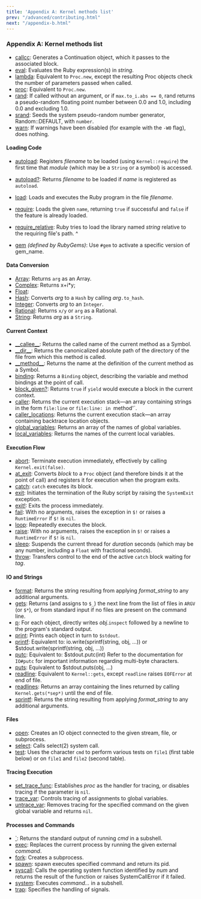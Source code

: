```yaml
---
title: 'Appendix A: Kernel methods list'
prev: "/advanced/contributing.html"
next: "/appendix-b.html"
---
```


### Appendix A: Kernel methods list[](#appendix-a-kernel-methods-list)



* <a href='https://ruby-doc.org/core-2.5.0/Kernel.html#method-i-callcc'
  class='ruby-doc remote' target='_blank'>callcc</a>\: Generates a
  Continuation object, which it passes to the associated block.
* <a href='https://ruby-doc.org/core-2.5.0/Kernel.html#method-i-eval'
  class='ruby-doc remote' target='_blank'>eval</a>\: Evaluates the Ruby
  expression(s) in *string*.
* <a href='https://ruby-doc.org/core-2.5.0/Kernel.html#method-i-lambda'
  class='ruby-doc remote' target='_blank'>lambda</a>\: Equivalent to
  `Proc.new`, except the resulting Proc objects check the number of
  parameters passed when called.
* <a href='https://ruby-doc.org/core-2.5.0/Kernel.html#method-i-proc'
  class='ruby-doc remote' target='_blank'>proc</a>\: Equivalent to
  `Proc.new`.
* <a href='https://ruby-doc.org/core-2.5.0/Kernel.html#method-i-rand'
  class='ruby-doc remote' target='_blank'>rand</a>\: If called without
  an argument, or if `max.to_i.abs == 0`, rand returns a pseudo-random
  floating point number between 0.0 and 1.0, including 0.0 and excluding
  1.0.
* <a href='https://ruby-doc.org/core-2.5.0/Kernel.html#method-i-srand'
  class='ruby-doc remote' target='_blank'>srand</a>\: Seeds the system
  pseudo-random number generator, Random::DEFAULT, with `number`.
* <a href='https://ruby-doc.org/core-2.5.0/Kernel.html#method-i-warn'
  class='ruby-doc remote' target='_blank'>warn</a>\: If warnings have
  been disabled (for example with the `-W0` flag), does nothing.

#### Loading Code[](#loading-code)

* <a
  href='https://ruby-doc.org/core-2.5.0/Kernel.html#method-i-autoload'
  class='ruby-doc remote' target='_blank'>autoload</a>\: Registers
  *filename* to be loaded (using `Kernel::require`) the first time that
  *module* (which may be a `String` or a symbol) is accessed.
* <a
  href='https://ruby-doc.org/core-2.5.0/Kernel.html#method-i-autoload-3F'
  class='ruby-doc remote' target='_blank'>autoload?</a>\: Returns
  *filename* to be loaded if *name* is registered as `autoload`.
* <a href='https://ruby-doc.org/core-2.5.0/Kernel.html#method-i-load'
  class='ruby-doc remote' target='_blank'>load</a>\: Loads and executes
  the Ruby program in the file *filename*.
* <a href='https://ruby-doc.org/core-2.5.0/Kernel.html#method-i-require'
  class='ruby-doc remote' target='_blank'>require</a>\: Loads the given
  `name`, returning `true` if successful and `false` if the feature is
  already loaded.
* <a
  href='https://ruby-doc.org/core-2.5.0/Kernel.html#method-i-require_relative'
  class='ruby-doc remote' target='_blank'>require\_relative</a>\: Ruby
  tries to load the library named *string* relative to the requiring
  file's path.
^

* <a
  href='https://ruby-doc.org/stdlib-2.5.0/libdoc/rubygems/rdoc/Kernel.html#method-i-gem'
  class='ruby-doc remote' target='_blank'>gem</a> *(defined by
  RubyGems)*\: Use `#gem` to activate a specific version of gem\_name.

#### Data Conversion[](#data-conversion)

* <a href='https://ruby-doc.org/core-2.5.0/Kernel.html#method-i-Array'
  class='ruby-doc remote' target='_blank'>Array</a>\: Returns `arg` as
  an Array.
* <a href='https://ruby-doc.org/core-2.5.0/Kernel.html#method-i-Complex'
  class='ruby-doc remote' target='_blank'>Complex</a>\: Returns x+i\*y;
* <a href='https://ruby-doc.org/core-2.5.0/Kernel.html#method-i-Float'
  class='ruby-doc remote' target='_blank'>Float</a>\:
* <a href='https://ruby-doc.org/core-2.5.0/Kernel.html#method-i-Hash'
  class='ruby-doc remote' target='_blank'>Hash</a>\: Converts *arg* to a
  `Hash` by calling *arg*`.to_hash`.
* <a href='https://ruby-doc.org/core-2.5.0/Kernel.html#method-i-Integer'
  class='ruby-doc remote' target='_blank'>Integer</a>\: Converts *arg*
  to an `Integer`.
* <a
  href='https://ruby-doc.org/core-2.5.0/Kernel.html#method-i-Rational'
  class='ruby-doc remote' target='_blank'>Rational</a>\: Returns `x/y`
  or `arg` as a Rational.
* <a href='https://ruby-doc.org/core-2.5.0/Kernel.html#method-i-String'
  class='ruby-doc remote' target='_blank'>String</a>\: Returns *arg* as
  a `String`.

#### Current Context[](#current-context)

* <a
  href='https://ruby-doc.org/core-2.5.0/Kernel.html#method-i-__callee__'
  class='ruby-doc remote' target='_blank'>\_\_callee\_\_</a>\: Returns
  the called name of the current method as a Symbol.
* <a href='https://ruby-doc.org/core-2.5.0/Kernel.html#method-i-__dir__'
  class='ruby-doc remote' target='_blank'>\_\_dir\_\_</a>\: Returns the
  canonicalized absolute path of the directory of the file from which
  this method is called.
* <a
  href='https://ruby-doc.org/core-2.5.0/Kernel.html#method-i-__method__'
  class='ruby-doc remote' target='_blank'>\_\_method\_\_</a>\: Returns
  the name at the definition of the current method as a Symbol.
* <a href='https://ruby-doc.org/core-2.5.0/Kernel.html#method-i-binding'
  class='ruby-doc remote' target='_blank'>binding</a>\: Returns a
  `Binding` object, describing the variable and method bindings at the
  point of call.
* <a
  href='https://ruby-doc.org/core-2.5.0/Kernel.html#method-i-block_given-3F'
  class='ruby-doc remote' target='_blank'>block\_given?</a>\: Returns
  `true` if `yield` would execute a block in the current context.
* <a href='https://ruby-doc.org/core-2.5.0/Kernel.html#method-i-caller'
  class='ruby-doc remote' target='_blank'>caller</a>\: Returns the
  current execution stack—an array containing strings in the form
  `file:line` or `file:line: in `method'\`.
* <a
  href='https://ruby-doc.org/core-2.5.0/Kernel.html#method-i-caller_locations'
  class='ruby-doc remote' target='_blank'>caller\_locations</a>\:
  Returns the current execution stack—an array containing backtrace
  location objects.
* <a
  href='https://ruby-doc.org/core-2.5.0/Kernel.html#method-i-global_variables'
  class='ruby-doc remote' target='_blank'>global\_variables</a>\:
  Returns an array of the names of global variables.
* <a
  href='https://ruby-doc.org/core-2.5.0/Kernel.html#method-i-local_variables'
  class='ruby-doc remote' target='_blank'>local\_variables</a>\: Returns
  the names of the current local variables.

#### Execution Flow[](#execution-flow)

* <a href='https://ruby-doc.org/core-2.5.0/Kernel.html#method-i-abort'
  class='ruby-doc remote' target='_blank'>abort</a>\: Terminate
  execution immediately, effectively by calling `Kernel.exit(false)`.
* <a href='https://ruby-doc.org/core-2.5.0/Kernel.html#method-i-at_exit'
  class='ruby-doc remote' target='_blank'>at\_exit</a>\: Converts
  *block* to a `Proc` object (and therefore binds it at the point of
  call) and registers it for execution when the program exits.
* <a href='https://ruby-doc.org/core-2.5.0/Kernel.html#method-i-catch'
  class='ruby-doc remote' target='_blank'>catch</a>\: `catch` executes
  its block.
* <a href='https://ruby-doc.org/core-2.5.0/Kernel.html#method-i-exit'
  class='ruby-doc remote' target='_blank'>exit</a>\: Initiates the
  termination of the Ruby script by raising the `SystemExit` exception.
* <a href='https://ruby-doc.org/core-2.5.0/Kernel.html#method-i-exit-21'
  class='ruby-doc remote' target='_blank'>exit!</a>\: Exits the process
  immediately.
* <a href='https://ruby-doc.org/core-2.5.0/Kernel.html#method-i-fail'
  class='ruby-doc remote' target='_blank'>fail</a>\: With no arguments,
  raises the exception in `$!` or raises a `RuntimeError` if `$!` is
  `nil`.
* <a href='https://ruby-doc.org/core-2.5.0/Kernel.html#method-i-loop'
  class='ruby-doc remote' target='_blank'>loop</a>\: Repeatedly executes
  the block.
* <a href='https://ruby-doc.org/core-2.5.0/Kernel.html#method-i-raise'
  class='ruby-doc remote' target='_blank'>raise</a>\: With no arguments,
  raises the exception in `$!` or raises a `RuntimeError` if `$!` is
  `nil`.
* <a href='https://ruby-doc.org/core-2.5.0/Kernel.html#method-i-sleep'
  class='ruby-doc remote' target='_blank'>sleep</a>\: Suspends the
  current thread for *duration* seconds (which may be any number,
  including a `Float` with fractional seconds).
* <a href='https://ruby-doc.org/core-2.5.0/Kernel.html#method-i-throw'
  class='ruby-doc remote' target='_blank'>throw</a>\: Transfers control
  to the end of the active `catch` block waiting for *tag*.

#### IO and Strings[](#io-and-strings)

* <a href='https://ruby-doc.org/core-2.5.0/Kernel.html#method-i-format'
  class='ruby-doc remote' target='_blank'>format</a>\: Returns the
  string resulting from applying *format\_string* to any additional
  arguments.
* <a href='https://ruby-doc.org/core-2.5.0/Kernel.html#method-i-gets'
  class='ruby-doc remote' target='_blank'>gets</a>\: Returns (and
  assigns to `$_`) the next line from the list of files in `ARGV` (or
  `$*`), or from standard input if no files are present on the command
  line.
* <a href='https://ruby-doc.org/core-2.5.0/Kernel.html#method-i-p'
  class='ruby-doc remote' target='_blank'>p</a>\: For each object,
  directly writes *obj*.`inspect` followed by a newline to the program's
  standard output.
* <a href='https://ruby-doc.org/core-2.5.0/Kernel.html#method-i-print'
  class='ruby-doc remote' target='_blank'>print</a>\: Prints each object
  in turn to `$stdout`.
* <a href='https://ruby-doc.org/core-2.5.0/Kernel.html#method-i-printf'
  class='ruby-doc remote' target='_blank'>printf</a>\: Equivalent to:
  io.write(sprintf(string, obj, ...)) or $stdout.write(sprintf(string,
  obj, ...))
* <a href='https://ruby-doc.org/core-2.5.0/Kernel.html#method-i-putc'
  class='ruby-doc remote' target='_blank'>putc</a>\: Equivalent to:
  $stdout.putc(int) Refer to the documentation for `IO#putc` for
  important information regarding multi-byte characters.
* <a href='https://ruby-doc.org/core-2.5.0/Kernel.html#method-i-puts'
  class='ruby-doc remote' target='_blank'>puts</a>\: Equivalent to
  $stdout.puts(obj, ...)
* <a
  href='https://ruby-doc.org/core-2.5.0/Kernel.html#method-i-readline'
  class='ruby-doc remote' target='_blank'>readline</a>\: Equivalent to
  `Kernel::gets`, except `readline` raises `EOFError` at end of file.
* <a
  href='https://ruby-doc.org/core-2.5.0/Kernel.html#method-i-readlines'
  class='ruby-doc remote' target='_blank'>readlines</a>\: Returns an
  array containing the lines returned by calling `Kernel.gets(*sep*)`
  until the end of file.
* <a href='https://ruby-doc.org/core-2.5.0/Kernel.html#method-i-sprintf'
  class='ruby-doc remote' target='_blank'>sprintf</a>\: Returns the
  string resulting from applying *format\_string* to any additional
  arguments.

#### Files[](#files)

* <a href='https://ruby-doc.org/core-2.5.0/Kernel.html#method-i-open'
  class='ruby-doc remote' target='_blank'>open</a>\: Creates an IO
  object connected to the given stream, file, or subprocess.
* <a href='https://ruby-doc.org/core-2.5.0/Kernel.html#method-i-select'
  class='ruby-doc remote' target='_blank'>select</a>\: Calls select(2)
  system call.
* <a href='https://ruby-doc.org/core-2.5.0/Kernel.html#method-i-test'
  class='ruby-doc remote' target='_blank'>test</a>\: Uses the character
  `cmd` to perform various tests on `file1` (first table below) or on
  `file1` and `file2` (second table).

#### Tracing Execution[](#tracing-execution)

* <a
  href='https://ruby-doc.org/core-2.5.0/Kernel.html#method-i-set_trace_func'
  class='ruby-doc remote' target='_blank'>set\_trace\_func</a>\:
  Establishes *proc* as the handler for tracing, or disables tracing if
  the parameter is `nil`.
* <a
  href='https://ruby-doc.org/core-2.5.0/Kernel.html#method-i-trace_var'
  class='ruby-doc remote' target='_blank'>trace\_var</a>\: Controls
  tracing of assignments to global variables.
* <a
  href='https://ruby-doc.org/core-2.5.0/Kernel.html#method-i-untrace_var'
  class='ruby-doc remote' target='_blank'>untrace\_var</a>\: Removes
  tracing for the specified command on the given global variable and
  returns `nil`.

#### Processes and Commands[](#processes-and-commands)

* <a href='https://ruby-doc.org/core-2.5.0/Kernel.html#method-i-60'
  class='ruby-doc remote' target='_blank'>\`</a>\: Returns the standard
  output of running *cmd* in a subshell.
* <a href='https://ruby-doc.org/core-2.5.0/Kernel.html#method-i-exec'
  class='ruby-doc remote' target='_blank'>exec</a>\: Replaces the
  current process by running the given external *command*.
* <a href='https://ruby-doc.org/core-2.5.0/Kernel.html#method-i-fork'
  class='ruby-doc remote' target='_blank'>fork</a>\: Creates a
  subprocess.
* <a href='https://ruby-doc.org/core-2.5.0/Kernel.html#method-i-spawn'
  class='ruby-doc remote' target='_blank'>spawn</a>\: spawn executes
  specified command and return its pid.
* <a href='https://ruby-doc.org/core-2.5.0/Kernel.html#method-i-syscall'
  class='ruby-doc remote' target='_blank'>syscall</a>\: Calls the
  operating system function identified by *num* and returns the result
  of the function or raises SystemCallError if it failed.
* <a href='https://ruby-doc.org/core-2.5.0/Kernel.html#method-i-system'
  class='ruby-doc remote' target='_blank'>system</a>\: Executes
  *command...* in a subshell.
* <a href='https://ruby-doc.org/core-2.5.0/Kernel.html#method-i-trap'
  class='ruby-doc remote' target='_blank'>trap</a>\: Specifies the
  handling of signals.

